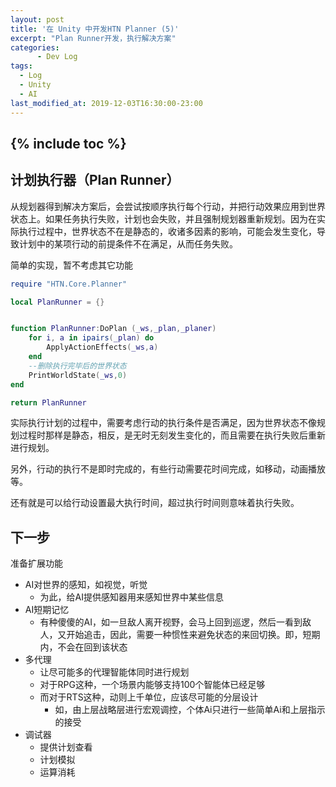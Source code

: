 ```yaml
---
layout: post
title: '在 Unity 中开发HTN Planner (5)'
excerpt: "Plan Runner开发，执行解决方案"
categories:
      - Dev Log
tags:
  - Log
  - Unity
  - AI
last_modified_at: 2019-12-03T16:30:00-23:00
---
```

{% include toc %}
---

## 计划执行器（Plan Runner）
从规划器得到解决方案后，会尝试按顺序执行每个行动，并把行动效果应用到世界状态上。如果任务执行失败，计划也会失败，并且强制规划器重新规划。因为在实际执行过程中，世界状态不在是静态的，收诸多因素的影响，可能会发生变化，导致计划中的某项行动的前提条件不在满足，从而任务失败。


简单的实现，暂不考虑其它功能
```lua
require "HTN.Core.Planner"

local PlanRunner = {}


function PlanRunner:DoPlan (_ws,_plan,_planer)
	for i, a in ipairs(_plan) do
		ApplyActionEffects(_ws,a)
	end
	--删除执行完毕后的世界状态
	PrintWorldState(_ws,0)
end

return PlanRunner
```

实际执行计划的过程中，需要考虑行动的执行条件是否满足，因为世界状态不像规划过程时那样是静态，相反，是无时无刻发生变化的，而且需要在执行失败后重新进行规划。

另外，行动的执行不是即时完成的，有些行动需要花时间完成，如移动，动画播放等。

还有就是可以给行动设置最大执行时间，超过执行时间则意味着执行失败。

## 下一步

准备扩展功能
- AI对世界的感知，如视觉，听觉
  - 为此，给AI提供感知器用来感知世界中某些信息
- AI短期记忆
  - 有种傻傻的AI，如一旦敌人离开视野，会马上回到巡逻，然后一看到敌人，又开始追击，因此，需要一种惯性来避免状态的来回切换。即，短期内，不会在回到该状态
- 多代理
  - 让尽可能多的代理智能体同时进行规划
  - 对于RPG这种，一个场景内能够支持100个智能体已经足够
  - 而对于RTS这种，动则上千单位，应该尽可能的分层设计
    - 如，由上层战略层进行宏观调控，个体Ai只进行一些简单Ai和上层指示的接受
- 调试器
  - 提供计划查看
  - 计划模拟
  - 运算消耗
